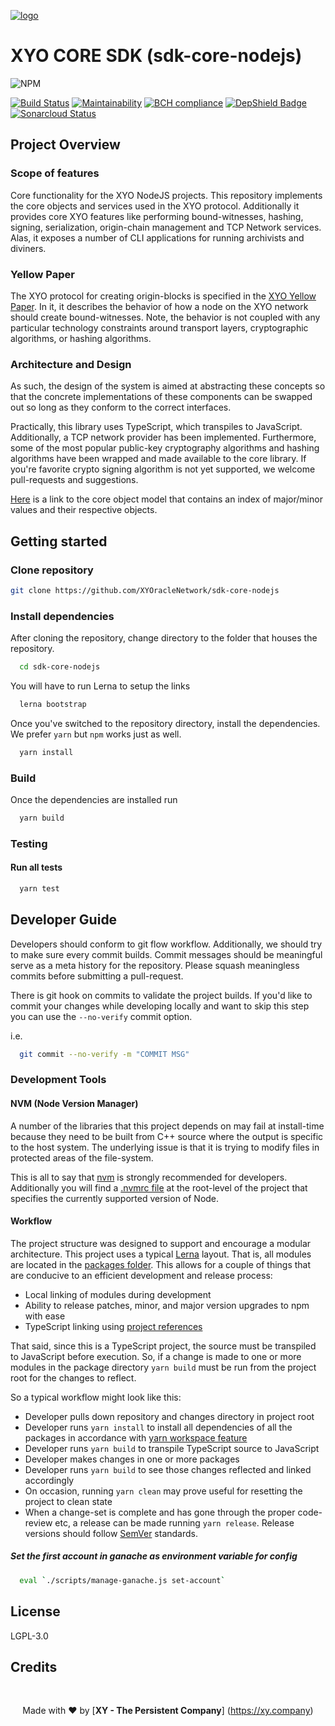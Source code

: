 [logo]: https://cdn.xy.company/img/brand/XY_Logo_GitHub.png

[![logo]](https://xy.company)

# XYO CORE SDK (sdk-core-nodejs)

![NPM](https://img.shields.io/npm/v/@xyo-network/sdk-core-nodejs.svg?style=plastic)

[![Build Status](https://travis-ci.com/XYOracleNetwork/sdk-core-nodejs.svg?branch=develop)](https://travis-ci.com/XYOracleNetwork/sdk-core-nodejs) [![Maintainability](https://api.codeclimate.com/v1/badges/f3dd4f4d35e1bd9eeabc/maintainability)](https://codeclimate.com/github/XYOracleNetwork/sdk-core-nodejs/maintainability) [![BCH compliance](https://bettercodehub.com/edge/badge/XYOracleNetwork/sdk-core-nodejs?branch=develop)](https://bettercodehub.com/results/XYOracleNetwork/sdk-core-nodejs) [![DepShield Badge](https://depshield.sonatype.org/badges/XYOracleNetwork/sdk-core-nodejs/depshield.svg)](https://depshield.github.io) 
[![Sonarcloud Status](https://sonarcloud.io/api/project_badges/measure?project=XYOracleNetwork_sdk-core-nodejs&metric=alert_status)](https://sonarcloud.io/dashboard?id=XYOracleNetwork_sdk-core-nodejs) 

## Project Overview

### Scope of features

Core functionality for the XYO NodeJS projects. This repository implements
the core objects and services used in the XYO protocol. Additionally it provides core XYO features like performing bound-witnesses, hashing, signing, serialization, origin-chain management and TCP Network services. Alas, it exposes a number of CLI applications for running archivists and diviners.

### Yellow Paper

The XYO protocol for creating origin-blocks is specified in the [XYO Yellow Paper](https://docs.xyo.network/XYO-Yellow-Paper.pdf). In it, it describes the behavior of how a node on the XYO network should create bound-witnesses. Note, the behavior is not coupled with any particular technology constraints around transport layers, cryptographic algorithms, or hashing algorithms.

### Architecture and Design

As such, the design of the system is aimed at abstracting these concepts
so that the concrete implementations of these components can be swapped out so long as they conform to the correct interfaces.

Practically, this library uses TypeScript, which transpiles to JavaScript. Additionally, a TCP network provider has been implemented. Furthermore, some of the most popular public-key cryptography algorithms and hashing algorithms have been wrapped and made available to the core library. If you're favorite crypto signing algorithm is not yet supported, we welcome pull-requests and suggestions.

[Here](https://github.com/XYOracleNetwork/spec-coreobjectmodel-tex) is a link to the core object model that contains an index of major/minor values and their respective objects.

## Getting started

### Clone repository

```sh
git clone https://github.com/XYOracleNetwork/sdk-core-nodejs
```

### Install dependencies

After cloning the repository, change directory to the folder that houses the repository.

```sh
  cd sdk-core-nodejs
```

You will have to run Lerna to setup the links

```sh
  lerna bootstrap
```

Once you've switched to the repository directory, install the dependencies. We prefer `yarn` but `npm` works just as well.

```sh
  yarn install
```

### Build

Once the dependencies are installed run

```sh
  yarn build
```

### Testing

#### Run all tests

```sh
  yarn test
```

## Developer Guide

Developers should conform to git flow workflow. Additionally, we should try to make sure
every commit builds. Commit messages should be meaningful serve as a meta history for the
repository. Please squash meaningless commits before submitting a pull-request.

There is git hook on commits to validate the project builds. If you'd like to commit your changes
while developing locally and want to skip this step you can use the `--no-verify` commit option.

i.e.

```sh
  git commit --no-verify -m "COMMIT MSG"
```

### Development Tools

#### NVM (Node Version Manager)

A number of the libraries that this project depends on may fail at install-time because they need to be built from C++ source where the output is specific to the host system. The underlying issue is that it is trying to modify files in protected areas of the file-system.

This is all to say that [nvm](https://github.com/creationix/nvm) is strongly recommended for developers. Additionally you will find a [.nvmrc file](.nvmrc) at the root-level of the project that specifies the currently supported version of Node.

#### Workflow

The project structure was designed to support and encourage a modular architecture. This project uses a typical [Lerna](https://lernajs.io/) layout. That is, all modules are located in the [packages folder](packages). This allows for a couple of things that are conducive to an efficient development and release process:

- Local linking of modules during development
- Ability to release patches, minor, and major version upgrades to npm with ease
- TypeScript linking using [project references](https://www.typescriptlang.org/docs/handbook/project-references.html)

That said, since this is a TypeScript project, the source must be transpiled to JavaScript before execution. So, if a change is made to one or more modules in the package directory `yarn build` must be run from the project root for the changes to reflect.

So a typical workflow might look like this:

- Developer pulls down repository and changes directory in project root
- Developer runs `yarn install` to install all dependencies of all the packages in accordance with [yarn workspace feature](https://yarnpkg.com/lang/en/docs/workspaces/)
- Developer runs `yarn build` to transpile TypeScript source to JavaScript
- Developer makes changes in one or more packages
- Developer runs `yarn build` to see those changes reflected and linked accordingly
- On occasion, running `yarn clean` may prove useful for resetting the project to clean state
- When a change-set is complete and has gone through the proper code-review etc, a release can be made running `yarn release`. Release versions should follow [SemVer](https://semver.org/) standards.


##### Set the first account in ganache as environment variable for config

```sh
  eval `./scripts/manage-ganache.js set-account`
```

## License

LGPL-3.0

## Credits

<br><p align="center">Made with  ❤️  by [**XY - The Persistent Company**] (https://xy.company)</p>
